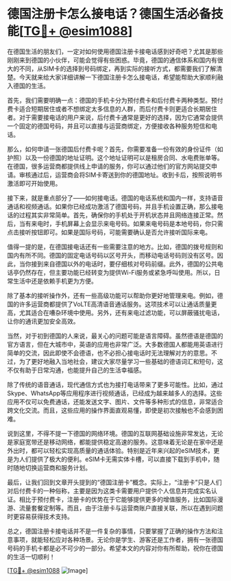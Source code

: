 # 德国注册卡怎么接电话？德国生活必备技能[[TG💪+ @esim1088](https://t.me/s/esim1088)]

在德国生活的朋友们，一定对如何使用德国注册卡接电话感到好奇吧？尤其是那些刚刚来到德国的小伙伴，可能会觉得有些困惑。毕竟，德国的通信体系和国内有很大的不同，从SIM卡的选择到号码绑定，再到实际的接听方式，都需要我们了解清楚。今天就来给大家详细讲解一下德国注册卡怎么接电话，希望能帮助大家顺利融入德国的生活。

首先，我们需要明确一点：德国的手机卡分为预付费卡和后付费卡两种类型。预付费卡适合短期居住或者不想绑定太多信息的人群，而后付费卡则更适合长期居住者。对于需要接电话的用户来说，后付费卡通常是更好的选择，因为它通常会提供一个固定的德国号码，并且可以直接与运营商绑定，方便接收各种服务短信和电话。

那么，如何申请一张德国后付费卡呢？首先，你需要准备一份有效的身份证件（如护照）以及一份德国的地址证明。这个地址证明可以是租房合同、水电费账单等。在德国，很多运营商都提供线上申请的服务，你可以通过他们的官方网站提交申请。审核通过后，运营商会将SIM卡寄送到你的德国地址。收到卡后，按照说明书激活即可开始使用。

接下来，就是重点部分了——如何接电话。德国的电话系统和国内一样，支持语音通话和视频通话。如果你已经成功激活了德国号码，并且手机设置正确，那么接电话的过程其实非常简单。首先，确保你的手机处于开机状态并且网络连接正常。然后，当有来电时，手机屏幕上会显示来电号码。如果来电号码是本地号码，你只需点击接听按钮即可。如果是国际号码，可能需要确认是否允许接听国际来电。

值得一提的是，在德国接电话还有一些需要注意的地方。比如，德国的拨号规则和国内有所不同。德国的固定电话号码以区号开头，而移动电话号码则没有区号。因此，当你接到来自德国以外的电话时，要仔细核对号码前缀。此外，德国的公共电话亭仍然存在，但主要功能已经转变为提供Wi-Fi服务或紧急呼叫使用。所以，日常生活中还是依赖手机更为方便。

除了基本的接听操作外，还有一些高级功能可以帮助你更好地管理来电。例如，德国的许多运营商都提供了VoLTE高清语音通话服务。这项技术可以让通话质量更高，尤其适合在嘈杂环境中使用。另外，还有来电过滤功能，可以屏蔽骚扰电话，让你的通讯更加安全高效。

当然，对于初到德国的人来说，最关心的问题可能是语言障碍。虽然德语是德国的官方语言，但在大城市中，英语的应用也非常广泛。大多数德国人都能用英语进行简单的交流，因此即使不会德语，也不必担心接电话时无法理解对方的意思。不过，为了更好地融入当地社会，建议大家尽量学习一些基础的德语词汇和短句，这不仅有助于日常沟通，也能提升自己的生活幸福感。

除了传统的语音通话，现代通信方式也为接打电话带来了更多可能性。比如，通过Skype、WhatsApp等应用程序进行视频通话，已经成为越来越多人的选择。这些应用不仅可以免费通话，还能发送文字、图片、文件等多种形式的信息，非常适合跨文化交流。而且，这些应用的操作界面直观易懂，即使是初次接触也不会感到困难。

说到这里，不得不提一下德国的网络环境。德国的互联网基础设施非常发达，无论是家庭宽带还是移动网络，都能提供稳定高速的服务。这意味着无论是在家中还是外出时，都可以轻松实现高质量的通话体验。特别是近年来兴起的eSIM技术，更是为人们提供了极大的便利。eSIM卡无需实体卡槽，可以直接下载到手机中，随时随地切换运营商和服务计划。

最后，让我们回到文章开头提到的“德国注册卡”概念。实际上，“注册卡”只是人们对后付费卡的一种俗称，主要是因为这类卡需要用户提供个人信息并完成实名认证。相比于预付费卡，注册卡的优势在于它能够提供更多的增值服务，比如国际漫游、流量套餐定制等。而且，由于注册卡与运营商账户直接关联，所以在遇到问题时更容易获得技术支持。

总之，德国注册卡接电话并不是一件复杂的事情，只要掌握了正确的操作方法和注意事项，就能轻松应对各种场景。无论你是学生、游客还是工作者，拥有一张德国号码的手机卡都是必不可少的一部分。希望本文的内容对你有所帮助，祝你在德国的生活一切顺利！

[[TG💪+ @esim1088](https://t.me/s/esim1088) ![Image](https://i.postimg.cc/4NQfJmqS/Snipaste-2025-05-13-00-14-12.png)]